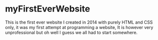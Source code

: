 # myFirstEverWebsite
This is the first ever website I created in 2014 with purely HTML and CSS only, it was my first attempt at programming a website, It is however very unprofessional but oh well I guess we all had to start somewhere. 
